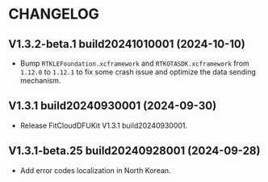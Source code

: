 # CHANGELOG

## V1.3.2-beta.1 build20241010001 (2024-10-10)

- Bump `RTKLEFoundation.xcframework` and `RTKOTASDK.xcframework` from `1.12.0` to `1.12.1` to fix some crash issue and optimize the data sending mechanism.

## V1.3.1 build20240930001 (2024-09-30)

- Release FitCloudDFUKit V1.3.1 build20240930001.

## V1.3.1-beta.25 build20240928001 (2024-09-28)

- Add error codes localization in North Korean.
